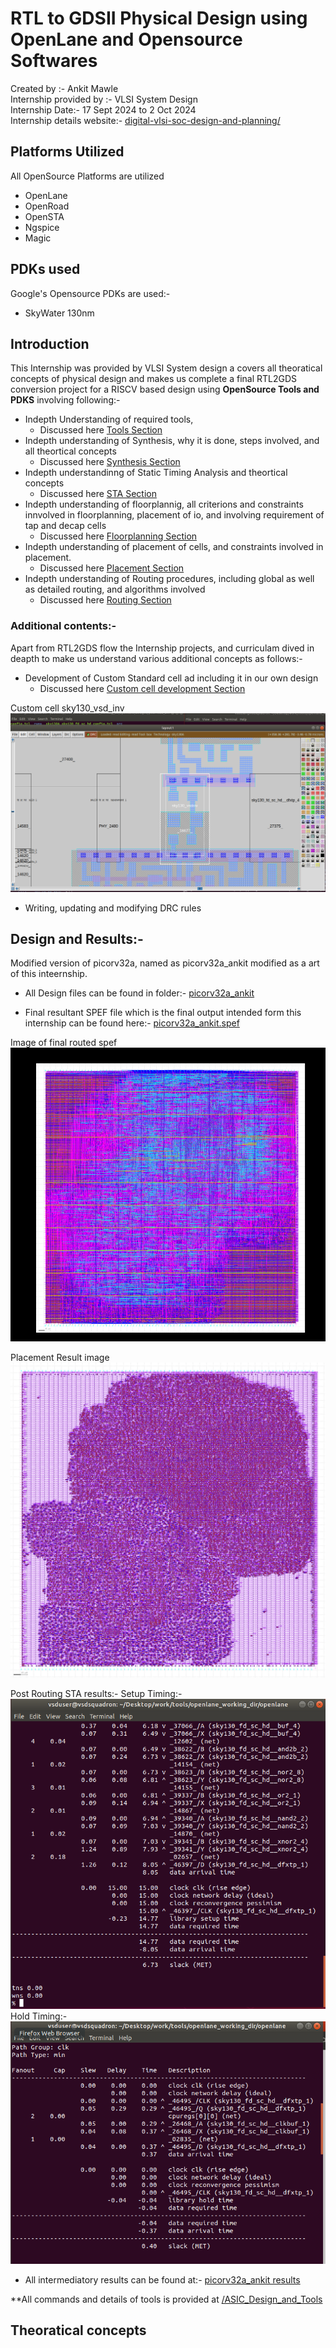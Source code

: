 # RTL to GDSII Physical Design using OpenLane and Opensource Softwares 
Created by :- Ankit Mawle\
Internship provided by :- VLSI System Design \
Internship Date:- 17 Sept 2024 to 2 Oct 2024 \
Internship details website:- [digital-vlsi-soc-design-and-planning/](https://vsdsquadron.vlsisystemdesign.com/digital-vlsi-soc-design-and-planning/)

## Platforms Utilized
All OpenSource Platforms are utilized
- OpenLane
- OpenRoad
- OpenSTA
- Ngspice
- Magic

## PDKs used
Google's Opensource PDKs are used:- 
- SkyWater 130nm 

## Introduction
This Internship was provided by VLSI System design a covers all theoratical concepts of physical design and makes us complete a final RTL2GDS conversion project for a RISCV based design using **OpenSource Tools and PDKS** involving following:- 
- Indepth Understanding of required tools, 
    - Discussed here [Tools Section](/ASIC_Design_and_Tools/)
- Indepth understanding of Synthesis, why it is done, steps involved, and all theortical concepts 
    - Discussed here [Synthesis Section](/Synthesis/)
- Indepth understandinng of Static Timing Analysis and theortical concepts
    - Discussed here [STA Section](/STA/)
- Indepth understanding of floorplannig, all criterions and constraints innvolved in floorplanning, placement of io, and involving requirement of tap and decap cells
    - Discussed here [ Floorplanning Section](/Floorplanning/)
- Indepth understanding of placement of cells, and constraints involved in placement. 
    - Discussed here [Placement Section](/Placement)   
- Indepth understanding of Routing procedures, including global as well as detailed routing, and algorithms involved
    - Discussed here [Routing Section](/Routing/)

### Additional contents:-
Apart from RTL2GDS flow the Internship projects, and curriculam dived in deapth to make us understand various additional concepts  as follows:- 
- Development of Custom Standard cell ad including it in our own design
    - Discussed here [Custom cell development Section](/Custom_cell/)

Custom cell sky130_vsd_inv
![Custom cell sky130_vsd_inv](/images/expanded%20custom%20cell.PNG)

- Writing, updating and modifying DRC rules
## Design and Results:- 
Modified version of picorv32a, named as picorv32a_ankit modified as a art of this inteernship.
- All Design files can be found in folder:- [picorv32a_ankit](/Design/picorv32a_ankit/)

- Final resultant SPEF file which is the final output intended form this internship can be found here:-
[picorv32a_ankit.spef](/Design/picorv32a_ankit/runs/final/results/routing/picorv32a_ankit.spef)

Image of final routed spef
![Png of final routed spef](/images/final_post_routing_chip.PNG)

Placement Result image
![Placement Result image](/images/picorv32a_ankit.placement.def.png)

Post Routing STA results:- 
Setup Timing:-
![post_routing_sta_setup_timing](/images/final_post_routing_sta.PNG)
Hold Timing:- 
![post_routing_sta_hold_timing](/images/final_post_routing_sta_hold.PNG)
- All intermediatory results  can be found at:- [picorv32a_ankit results](/Design/picorv32a_ankit/runs/final/results)



**All commands and details of tools is provided at [/ASIC_Design_and_Tools](/ASIC_Design_and_Tools)

## Theoratical concepts

